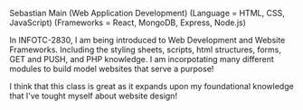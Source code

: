 Sebastian Main
(Web Application Development)
(Language = HTML, CSS, JavaScript)
(Frameworks = React, MongoDB, Express, Node.js)

In INFOTC-2830, I am being introduced to Web Development and Website Frameworks. Including the styling sheets, scripts,
html structures, forms, GET and PUSH, and PHP knowledge. I am incorpotating many different modules to build model websites that serve a purpose!

I think that this class is great as it expands upon my foundational knowledge that I've tought myself about website design!
